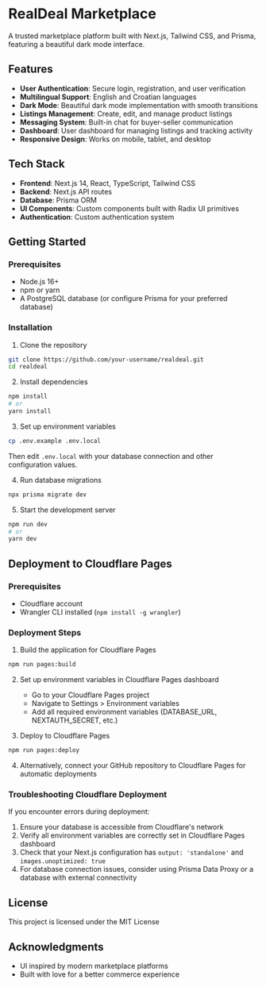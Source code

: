 # RealDeal Marketplace

A trusted marketplace platform built with Next.js, Tailwind CSS, and Prisma, featuring a beautiful dark mode interface.

## Features

- **User Authentication**: Secure login, registration, and user verification
- **Multilingual Support**: English and Croatian languages
- **Dark Mode**: Beautiful dark mode implementation with smooth transitions
- **Listings Management**: Create, edit, and manage product listings
- **Messaging System**: Built-in chat for buyer-seller communication
- **Dashboard**: User dashboard for managing listings and tracking activity
- **Responsive Design**: Works on mobile, tablet, and desktop

## Tech Stack

- **Frontend**: Next.js 14, React, TypeScript, Tailwind CSS
- **Backend**: Next.js API routes
- **Database**: Prisma ORM
- **UI Components**: Custom components built with Radix UI primitives
- **Authentication**: Custom authentication system

## Getting Started

### Prerequisites

- Node.js 16+
- npm or yarn
- A PostgreSQL database (or configure Prisma for your preferred database)

### Installation

1. Clone the repository
```bash
git clone https://github.com/your-username/realdeal.git
cd realdeal
```

2. Install dependencies
```bash
npm install
# or
yarn install
```

3. Set up environment variables
```bash
cp .env.example .env.local
```
Then edit `.env.local` with your database connection and other configuration values.

4. Run database migrations
```bash
npx prisma migrate dev
```

5. Start the development server
```bash
npm run dev
# or
yarn dev
```

## Deployment to Cloudflare Pages

### Prerequisites

- Cloudflare account
- Wrangler CLI installed (`npm install -g wrangler`)

### Deployment Steps

1. Build the application for Cloudflare Pages
```bash
npm run pages:build
```

2. Set up environment variables in Cloudflare Pages dashboard
   - Go to your Cloudflare Pages project
   - Navigate to Settings > Environment variables
   - Add all required environment variables (DATABASE_URL, NEXTAUTH_SECRET, etc.)

3. Deploy to Cloudflare Pages
```bash
npm run pages:deploy
```

4. Alternatively, connect your GitHub repository to Cloudflare Pages for automatic deployments

### Troubleshooting Cloudflare Deployment

If you encounter errors during deployment:

1. Ensure your database is accessible from Cloudflare's network
2. Verify all environment variables are correctly set in Cloudflare Pages dashboard
3. Check that your Next.js configuration has `output: 'standalone'` and `images.unoptimized: true`
4. For database connection issues, consider using Prisma Data Proxy or a database with external connectivity

## License

This project is licensed under the MIT License

## Acknowledgments

- UI inspired by modern marketplace platforms
- Built with love for a better commerce experience

